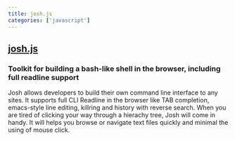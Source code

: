```yaml
---
title: josh.js
categories: ['javascript']
---
```

## [josh.js](https://github.com/sdether/josh.js)

### Toolkit for building a bash-like shell in the browser, including full readline support


Josh allows developers to build their own command line interface to any sites. It supports full CLI Readline in the browser like TAB completion, emacs-style line editing, killring and history with reverse search. When you are tired of clicking your way through a hierachy tree, Josh will come in handy. It will helps you browse or navigate text files quickly and minimal the using of mouse click.
